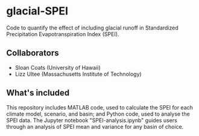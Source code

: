 # glacial-SPEI
Code to quantify the effect of including glacial runoff in Standardized Precipitation Evapotranspiration Index (SPEI).

## Collaborators
- Sloan Coats (University of Hawaii)
- Lizz Ultee (Massachusetts Institute of Technology)

## What's included
This repository includes MATLAB code, used to calculate the SPEI for each climate model, scenario, and basin; and Python code, used to analyse the SPEI data.  The Jupyter notebook "SPEI-analysis.ipynb" guides users through an analysis of SPEI mean and variance for any basin of choice.
